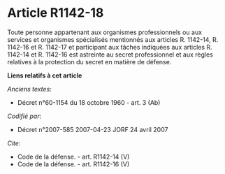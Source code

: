 # Article R1142-18

Toute personne appartenant aux organismes professionnels ou aux services et organismes spécialisés mentionnés aux articles R.
1142-14, R. 1142-16 et R. 1142-17 et participant aux tâches indiquées aux articles R. 1142-14 et R. 1142-16 est astreinte au
secret professionnel et aux règles relatives à la protection du secret en matière de défense.

**Liens relatifs à cet article**

_Anciens textes_:

  - Décret n°60-1154 du 18 octobre 1960 - art. 3 (Ab)

_Codifié par_:

  - Décret n°2007-585 2007-04-23 JORF 24 avril 2007

_Cite_:

  - Code de la défense. - art. R1142-14 (V)
  - Code de la défense. - art. R1142-16 (V)
